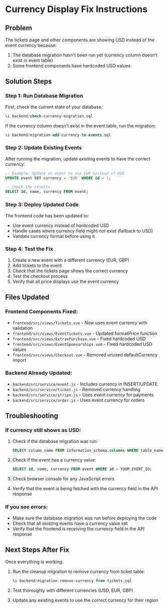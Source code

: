 # Currency Display Fix Instructions

## Problem
The tickets page and other components are showing USD instead of the event currency because:
1. The database migration hasn't been run yet (currency column doesn't exist in event table)
2. Some frontend components have hardcoded USD values

## Solution Steps

### Step 1: Run Database Migration
First, check the current state of your database:
```sql
\i backend/check-currency-migration.sql
```

If the currency column doesn't exist in the event table, run the migration:
```sql
\i backend/migration-add-currency-to-events.sql
```

### Step 2: Update Existing Events
After running the migration, update existing events to have the correct currency:
```sql
-- Example: Update an event to use EUR instead of USD
UPDATE event SET currency = 'EUR' WHERE id = 1;

-- Check the results
SELECT id, name, currency FROM event;
```

### Step 3: Deploy Updated Code
The frontend code has been updated to:
- Use event currency instead of hardcoded USD
- Handle cases where currency field might not exist (fallback to USD)
- Validate currency format before using it

### Step 4: Test the Fix
1. Create a new event with a different currency (EUR, GBP)
2. Add tickets to the event
3. Check that the tickets page shows the correct currency
4. Test the checkout process
5. Verify that all price displays use the event currency

## Files Updated

### Frontend Components Fixed:
- `frontend/src/views/Tickets.vue` - Now uses event currency with validation
- `frontend/src/views/EventTickets.vue` - Updated formatPrice function
- `frontend/src/views/ExtrasPurchase.vue` - Fixed hardcoded USD
- `frontend/src/views/EventSponsorships.vue` - Fixed hardcoded USD values
- `frontend/src/views/Checkout.vue` - Removed unused defaultCurrency import

### Backend Already Updated:
- `backend/src/service/event.js` - Includes currency in INSERT/UPDATE
- `backend/src/service/ticket.js` - Removed currency handling
- `backend/src/service/stripe.js` - Uses event currency for payments
- `backend/src/service/order.js` - Uses event currency for orders

## Troubleshooting

### If currency still shows as USD:
1. Check if the database migration was run:
   ```sql
   SELECT column_name FROM information_schema.columns WHERE table_name = 'event' AND column_name = 'currency';
   ```

2. Check if the event has a currency value:
   ```sql
   SELECT id, name, currency FROM event WHERE id = YOUR_EVENT_ID;
   ```

3. Check browser console for any JavaScript errors

4. Verify that the event is being fetched with the currency field in the API response

### If you see errors:
- Make sure the database migration was run before deploying the code
- Check that all existing events have a currency value set
- Verify that the frontend is receiving the currency field in the API response

## Next Steps After Fix
Once everything is working:
1. Run the cleanup migration to remove currency from ticket table:
   ```sql
   \i backend/migration-remove-currency-from-tickets.sql
   ```

2. Test thoroughly with different currencies (USD, EUR, GBP)

3. Update any existing events to use the correct currency for their region
